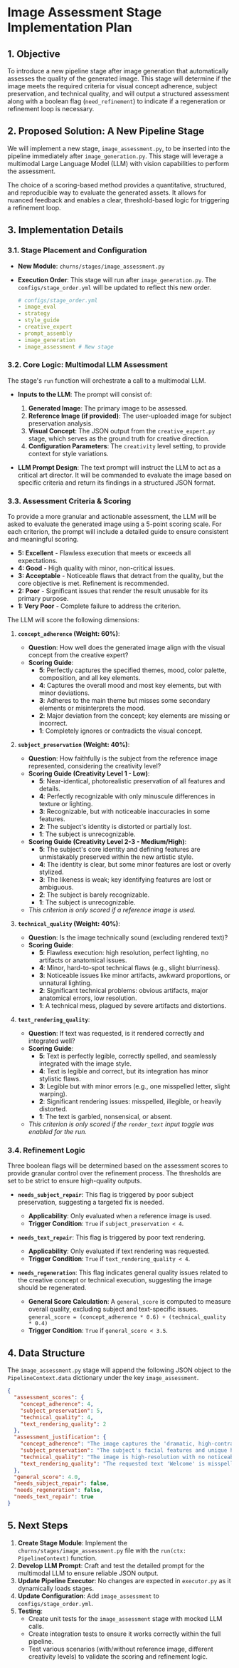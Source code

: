 # Image Assessment Stage Implementation Plan

## 1. Objective

To introduce a new pipeline stage after image generation that automatically assesses the quality of the generated image. This stage will determine if the image meets the required criteria for visual concept adherence, subject preservation, and technical quality, and will output a structured assessment along with a boolean flag (`need_refinement`) to indicate if a regeneration or refinement loop is necessary.

## 2. Proposed Solution: A New Pipeline Stage

We will implement a new stage, `image_assessment.py`, to be inserted into the pipeline immediately after `image_generation.py`. This stage will leverage a multimodal Large Language Model (LLM) with vision capabilities to perform the assessment.

The choice of a scoring-based method provides a quantitative, structured, and reproducible way to evaluate the generated assets. It allows for nuanced feedback and enables a clear, threshold-based logic for triggering a refinement loop.

## 3. Implementation Details

### 3.1. Stage Placement and Configuration

-   **New Module**: `churns/stages/image_assessment.py`
-   **Execution Order**: This stage will run after `image_generation.py`. The `configs/stage_order.yml` will be updated to reflect this new order.

    ```yaml
    # configs/stage_order.yml
    - image_eval
    - strategy
    - style_guide
    - creative_expert
    - prompt_assembly
    - image_generation
    - image_assessment # New stage
    ```

### 3.2. Core Logic: Multimodal LLM Assessment

The stage's `run` function will orchestrate a call to a multimodal LLM.

-   **Inputs to the LLM**: The prompt will consist of:
    1.  **Generated Image**: The primary image to be assessed.
    2.  **Reference Image (if provided)**: The user-uploaded image for subject preservation analysis.
    3.  **Visual Concept**: The JSON output from the `creative_expert.py` stage, which serves as the ground truth for creative direction.
    4.  **Configuration Parameters**: The `creativity` level setting, to provide context for style variations.

-   **LLM Prompt Design**: The text prompt will instruct the LLM to act as a critical art director. It will be commanded to evaluate the image based on specific criteria and return its findings in a structured JSON format.

### 3.3. Assessment Criteria & Scoring

To provide a more granular and actionable assessment, the LLM will be asked to evaluate the generated image using a 5-point scoring scale. For each criterion, the prompt will include a detailed guide to ensure consistent and meaningful scoring.

-   **5: Excellent** - Flawless execution that meets or exceeds all expectations.
-   **4: Good** - High quality with minor, non-critical issues.
-   **3: Acceptable** - Noticeable flaws that detract from the quality, but the core objective is met. Refinement is recommended.
-   **2: Poor** - Significant issues that render the result unusable for its primary purpose.
-   **1: Very Poor** - Complete failure to address the criterion.

The LLM will score the following dimensions:

1.  **`concept_adherence` (Weight: 60%)**:
    -   **Question**: How well does the generated image align with the visual concept from the creative expert?
    -   **Scoring Guide**:
        -   **5**: Perfectly captures the specified themes, mood, color palette, composition, and all key elements.
        -   **4**: Captures the overall mood and most key elements, but with minor deviations.
        -   **3**: Adheres to the main theme but misses some secondary elements or misinterprets the mood.
        -   **2**: Major deviation from the concept; key elements are missing or incorrect.
        -   **1**: Completely ignores or contradicts the visual concept.

2.  **`subject_preservation` (Weight: 40%)**:
    -   **Question**: How faithfully is the subject from the reference image represented, considering the creativity level?
    -   **Scoring Guide (Creativity Level 1 - Low)**:
        -   **5**: Near-identical, photorealistic preservation of all features and details.
        -   **4**: Perfectly recognizable with only minuscule differences in texture or lighting.
        -   **3**: Recognizable, but with noticeable inaccuracies in some features.
        -   **2**: The subject's identity is distorted or partially lost.
        -   **1**: The subject is unrecognizable.
    -   **Scoring Guide (Creativity Level 2-3 - Medium/High)**:
        -   **5**: The subject's core identity and defining features are unmistakably preserved within the new artistic style.
        -   **4**: The identity is clear, but some minor features are lost or overly stylized.
        -   **3**: The likeness is weak; key identifying features are lost or ambiguous.
        -   **2**: The subject is barely recognizable.
        -   **1**: The subject is unrecognizable.
    -   *This criterion is only scored if a reference image is used.*

3.  **`technical_quality` (Weight: 40%)**:
    -   **Question**: Is the image technically sound (excluding rendered text)?
    -   **Scoring Guide**:
        -   **5**: Flawless execution: high resolution, perfect lighting, no artifacts or anatomical issues.
        -   **4**: Minor, hard-to-spot technical flaws (e.g., slight blurriness).
        -   **3**: Noticeable issues like minor artifacts, awkward proportions, or unnatural lighting.
        -   **2**: Significant technical problems: obvious artifacts, major anatomical errors, low resolution.
        -   **1**: A technical mess, plagued by severe artifacts and distortions.

4.  **`text_rendering_quality`**:
    -   **Question**: If text was requested, is it rendered correctly and integrated well?
    -   **Scoring Guide**:
        -   **5**: Text is perfectly legible, correctly spelled, and seamlessly integrated with the image style.
        -   **4**: Text is legible and correct, but its integration has minor stylistic flaws.
        -   **3**: Legible but with minor errors (e.g., one misspelled letter, slight warping).
        -   **2**: Significant rendering issues: misspelled, illegible, or heavily distorted.
        -   **1**: The text is garbled, nonsensical, or absent.
    -   *This criterion is only scored if the `render_text` input toggle was enabled for the run.*

### 3.4. Refinement Logic

Three boolean flags will be determined based on the assessment scores to provide granular control over the refinement process. The thresholds are set to be strict to ensure high-quality outputs.

-   **`needs_subject_repair`**: This flag is triggered by poor subject preservation, suggesting a targeted fix is needed.
    -   **Applicability**: Only evaluated when a reference image is used.
    -   **Trigger Condition**: `True` if `subject_preservation < 4`.

-   **`needs_text_repair`**: This flag is triggered by poor text rendering.
    -   **Applicability**: Only evaluated if text rendering was requested.
    -   **Trigger Condition**: `True` if `text_rendering_quality < 4`.

-   **`needs_regeneration`**: This flag indicates general quality issues related to the creative concept or technical execution, suggesting the image should be regenerated.
    -   **General Score Calculation**: A `general_score` is computed to measure overall quality, excluding subject and text-specific issues.
        `general_score = (concept_adherence * 0.6) + (technical_quality * 0.4)`
    -   **Trigger Condition**: `True` if `general_score < 3.5`.

## 4. Data Structure

The `image_assessment.py` stage will append the following JSON object to the `PipelineContext.data` dictionary under the key `image_assessment`.

```json
{
  "assessment_scores": {
    "concept_adherence": 4,
    "subject_preservation": 5,
    "technical_quality": 4,
    "text_rendering_quality": 2
  },
  "assessment_justification": {
    "concept_adherence": "The image captures the 'dramatic, high-contrast' mood and most key elements, but the color palette is slightly muted.",
    "subject_preservation": "The subject's facial features and unique hairstyle are perfectly preserved, matching the reference image despite the shift to a 'sci-fi' art style.",
    "technical_quality": "The image is high-resolution with no noticeable artifacts. The aspect ratio is correct.",
    "text_rendering_quality": "The requested text 'Welcome' is misspelled as 'Welcom' and appears warped."
  },
  "general_score": 4.0,
  "needs_subject_repair": false,
  "needs_regeneration": false,
  "needs_text_repair": true
}
```

## 5. Next Steps

1.  **Create Stage Module**: Implement the `churns/stages/image_assessment.py` file with the `run(ctx: PipelineContext)` function.
2.  **Develop LLM Prompt**: Craft and test the detailed prompt for the multimodal LLM to ensure reliable JSON output.
3.  **Update Pipeline Executor**: No changes are expected in `executor.py` as it dynamically loads stages.
4.  **Update Configuration**: Add `image_assessment` to `configs/stage_order.yml`.
5.  **Testing**:
    -   Create unit tests for the `image_assessment` stage with mocked LLM calls.
    -   Create integration tests to ensure it works correctly within the full pipeline.
    -   Test various scenarios (with/without reference image, different creativity levels) to validate the scoring and refinement logic. 